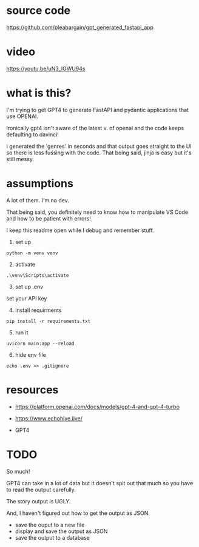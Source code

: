 # source code
https://github.com/pleabargain/gpt_generated_fastapi_app

# video
https://youtu.be/uN3_lGWU94s

# what is this?
I'm trying to get GPT4 to generate FastAPI and pydantic applications that use OPENAI.

Ironically gpt4 isn't aware of the latest v. of openai and the code keeps defaulting to davinci!

I generated the 'genres' in seconds and that output goes straight to the UI so there is less fussing with the code. That being said, jinja is easy but it's still messy.

# assumptions
A lot of them. I'm no dev. 

That being said, you definitely need to know how to manipulate VS Code and how to be patient with errors!

I keep this readme open while I debug and remember stuff.

1. set up

```
python -m venv venv
```

2. activate
```
.\venv\Scripts\activate
```
3. set up .env

set your API key

4. install requirments
```
pip install -r requirements.txt
```
5. run it
```
uvicorn main:app --reload
```
6. hide env file
```
echo .env >> .gitignore
```

# resources
* https://platform.openai.com/docs/models/gpt-4-and-gpt-4-turbo

* https://www.echohive.live/

* GPT4

# TODO
So much!

GPT4 can take in a lot of data but it doesn't spit out that much so you have to read the output carefully.

The story output is UGLY. 

And,  I haven't figured out how to get the output as JSON.

* save the ouput to a new file
* display and save the output as JSON
* save the output to a database


